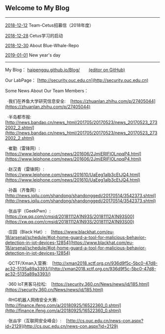 ## Welcome to My Blog
---
[2018-12-12](./2018-12-12.jpg) Team-Cetus招募信（2018年度）

[2018-12-28](./2018-12-28.md) Cetus学习的启动

[2018-12-30](./2018-12-30.md) About Blue-Whale-Repo

[2019-01-01](./2019-01-01.md) New year's day

----
My Blog：  [haipengqu.github.io/Blog/](https://haipengqu.github.io/Blog/) &ensp;&ensp;&ensp; [(editor on GitHub)](https://github.com/haipengqu/Blog/edit/master/README.md)&ensp;&ensp;&ensp;&ensp;&ensp;&ensp;&ensp;&ensp;

Our LabPage：  [http://security.ouc.edu.cn](http://security.ouc.edu.cn)  

Some News About Our Team Members：  

&ensp;·我们在养鱼大学研究信息安全: &ensp;  [https://zhuanlan.zhihu.com/p/27405044](https://zhuanlan.zhihu.com/p/27405044)  

&ensp;·半岛都市报: &ensp;  [http://news.bandao.cn/news_html/201705/20170523/news_20170523_2732002_2.shtml](http://news.bandao.cn/news_html/201705/20170523/news_20170523_2732002_2.shtml)  

&ensp;·崔勤（雷锋网）:&ensp; [https://www.leiphone.com/news/201606/2JmjERIFIOLnpqP4.html](https://www.leiphone.com/news/201606/2JmjERIFIOLnpqP4.html)  

&ensp;·赵汉青（雷锋网）: &ensp;  [https://www.leiphone.com/news/201610/UaEeg1aIb3cEtJQ4.html](https://www.leiphone.com/news/201610/UaEeg1aIb3cEtJQ4.html)  

&ensp;·孙磊（齐鲁网）: &ensp;    [http://news.iqilu.com/shandong/shandonggedi/20170514/3542373.shtml](http://news.iqilu.com/shandong/shandonggedi/20170514/3542373.shtml)  

&ensp;·张焱宇（GeekPwn）: &ensp;  [https://xw.qq.com/cmsid/20181112A1N93S/20181112A1N93S00](https://xw.qq.com/cmsid/20181112A1N93S/20181112A1N93S00)  

&ensp;·庄园（Black Hat）: &ensp;  [https://www.blackhat.com/eu-18/arsenal/schedule/#iot-home-guard-a-tool-for-malicious-behavior-detection-in-iot-devices-12854](https://www.blackhat.com/eu-18/arsenal/schedule/#iot-home-guard-a-tool-for-malicious-behavior-detection-in-iot-devices-12854)  

&ensp;·QCTF/Xman入营赛: &ensp;  [http://xman2018.xctf.org.cn/936d9f5c-5bc0-47d8-ac32-5135a89a3393/](http://xman2018.xctf.org.cn/936d9f5c-5bc0-47d8-ac32-5135a89a3393/)  

&ensp;·360 IoT黑客马拉松: &ensp; [https://security.360.cn/News/news/id/185.html](https://security.360.cn/News/news/id/185.html)  

&ensp;·RHG机器人网络安全大赛: &ensp;  [http://finance.ifeng.com/a/20180925/16522360_0.shtml](http://finance.ifeng.com/a/20180925/16522360_0.shtml)  

&ensp;·张焱宇（互联网安全峰会）: &ensp;  [http://cs.ouc.edu.cn/news-con.aspx?id=2129](http://cs.ouc.edu.cn/news-con.aspx?id=2129)  
